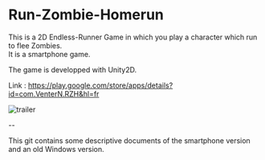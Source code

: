 # Run-Zombie-Homerun

This is a 2D Endless-Runner Game in which you play a character which run to flee Zombies.  
It is a smartphone game.

The game is developped with Unity2D.

Link : https://play.google.com/store/apps/details?id=com.VenterN.RZH&hl=fr

![trailer](Trailer.gif)

--

This git contains some descriptive documents of the smartphone version and an old Windows version.
